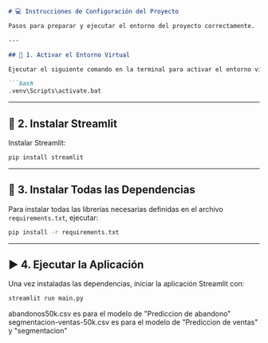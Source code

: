 ````markdown
# 💻 Instrucciones de Configuración del Proyecto

Pasos para preparar y ejecutar el entorno del proyecto correctamente.

---

## 🔹 1. Activar el Entorno Virtual

Ejecutar el siguiente comando en la terminal para activar el entorno virtual:

```bash
.venv\Scripts\activate.bat
````

---

## 🔹 2. Instalar Streamlit

Instalar Streamlit:

```bash
pip install streamlit
```

---

## 🔹 3. Instalar Todas las Dependencias

Para instalar todas las librerías necesarias definidas en el archivo `requirements.txt`, ejecutar:

```bash
pip install -r requirements.txt
```

---

## ▶️ 4. Ejecutar la Aplicación

Una vez instaladas las dependencias, iniciar la aplicación Streamlit con:

```bash
streamlit run main.py
```
abandonos50k.csv es para el modelo de "Prediccion de abandono"
segmentacion-ventas-50k.csv es para el modelo de "Prediccion de ventas" y "segmentacion"